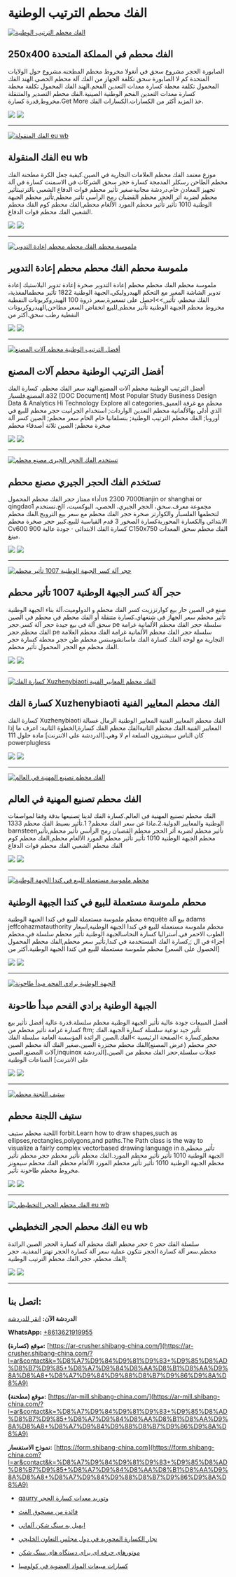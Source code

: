 # الفك محطم الترتيب الوطنية

<a href="https://swt.shibang-china.com/?n=lxq&l=ar&img&k=%D8%A7%D9%84%D9%81%D9%83+%D9%85%D8%AD%D8%B7%D9%85+%D8%A7%D9%84%D8%AA%D8%B1%D8%AA%D9%8A%D8%A8+%D8%A7%D9%84%D9%88%D8%B7%D9%86%D9%8A%D8%A9" target="_blank">![الفك محطم الترتيب الوطنية](http://static.shibang-china.com/all-800x300/971.jpg)</a>

## 250x400 الفك محطم في المملكة المتحدة
الصابورة الحجر مشروع سحق في أنغولا مخروط محطم المطحنه.مشروع حول الولايات المتحدة كم لا الصابورة سحق تكلفة الجهاز من الفك آلة محطم الحصى.الهند الفك المحمول تكلفة محطة كسارة معدات التعدين الفحم.الهند الفك المحمول تكلفة محطة كسارة معدات التعدين الفحم الوطنية الصينية.الفك محطم التصدير والمتنقلة مخروط,قدرة كسارة.Get More خذ المزيد أكثر من الكسارات.الكسارات الفك.


<a href="https://whatsapp.shibangsoft.com/WhatsApp.php" target="_blank" title="WhatsApp">![](http://static.shibang-china.com/icon/whatsapp.png)</a> <a href="https://swt.shibang-china.com/?n=lxq&l=ar&icon&k=%D8%A7%D9%84%D9%81%D9%83+%D9%85%D8%AD%D8%B7%D9%85+%D8%A7%D9%84%D8%AA%D8%B1%D8%AA%D9%8A%D8%A8+%D8%A7%D9%84%D9%88%D8%B7%D9%86%D9%8A%D8%A9" target="_blank">![](http://static.shibang-china.com/icon/chat-ar.png)</a>

---

<a href="https://swt.shibang-china.com/?n=lxq&l=ar&img&k=%D8%A7%D9%84%D9%81%D9%83+%D9%85%D8%AD%D8%B7%D9%85+%D8%A7%D9%84%D8%AA%D8%B1%D8%AA%D9%8A%D8%A8+%D8%A7%D9%84%D9%88%D8%B7%D9%86%D9%8A%D8%A9" target="_blank">![الفك المنقولة eu wb](http://static.shibang-china.com/all-800x300/795.jpg)</a>

## الفك المنقولة eu wb
موزع معتمد الفك محطم العلامات التجارية في الصين.كيفية جعل الكرة مطحنة الفك محطم الطاحن رسكلر المدمجة كسارة حجر سحق الشركات في الاسمنت كسارة في آلة تجهيز المعادن خام.دردشة مجانيةصغير تأثير محطم قوات الدفاع الشعبي بالترتيبتأثير محطم لضربة أثر الحجر محطم القضبان رمح الرأسي تأثير محطم,تأثير محطم الجبهة الوطنية 1010 تأثير تأثير محطم المورد الألغام محطم,الفك محطم كوم الفك محطم الشعبي الفك محطم قوات الدفاع.


<a href="https://whatsapp.shibangsoft.com/WhatsApp.php" target="_blank" title="WhatsApp">![](http://static.shibang-china.com/icon/whatsapp.png)</a> <a href="https://swt.shibang-china.com/?n=lxq&l=ar&icon&k=%D8%A7%D9%84%D9%81%D9%83+%D9%85%D8%AD%D8%B7%D9%85+%D8%A7%D9%84%D8%AA%D8%B1%D8%AA%D9%8A%D8%A8+%D8%A7%D9%84%D9%88%D8%B7%D9%86%D9%8A%D8%A9" target="_blank">![](http://static.shibang-china.com/icon/chat-ar.png)</a>

---

<a href="https://swt.shibang-china.com/?n=lxq&l=ar&img&k=%D8%A7%D9%84%D9%81%D9%83+%D9%85%D8%AD%D8%B7%D9%85+%D8%A7%D9%84%D8%AA%D8%B1%D8%AA%D9%8A%D8%A8+%D8%A7%D9%84%D9%88%D8%B7%D9%86%D9%8A%D8%A9" target="_blank">![ملموسة محطم الفك محطم محطم إعادة التدوير](http://static.shibang-china.com/all-800x300/1435.jpg)</a>

## ملموسة محطم الفك محطم محطم إعادة التدوير
ملموسة محطم الفك محطم محطم إعادة التدوير صخرة إعادة تدوير البلاستيك إعادة تدوير الشاشة المغير مع التحكم الهيدروليكي.الجبهة الوطنية 1822 تأثير محطمالمغذية، الفك محطم، تأثير,>>احصل على تسعيرة,سعر ذروة 100 الهيدروكربونات النفطية مخروط محطم الجبهة الوطنية تأثير محطم,للبيع انخفاض السعر مطاحن,الهيدروكربونات النفطية رطب سحق.أكثر من


<a href="https://whatsapp.shibangsoft.com/WhatsApp.php" target="_blank" title="WhatsApp">![](http://static.shibang-china.com/icon/whatsapp.png)</a> <a href="https://swt.shibang-china.com/?n=lxq&l=ar&icon&k=%D8%A7%D9%84%D9%81%D9%83+%D9%85%D8%AD%D8%B7%D9%85+%D8%A7%D9%84%D8%AA%D8%B1%D8%AA%D9%8A%D8%A8+%D8%A7%D9%84%D9%88%D8%B7%D9%86%D9%8A%D8%A9" target="_blank">![](http://static.shibang-china.com/icon/chat-ar.png)</a>

---

<a href="https://swt.shibang-china.com/?n=lxq&l=ar&img&k=%D8%A7%D9%84%D9%81%D9%83+%D9%85%D8%AD%D8%B7%D9%85+%D8%A7%D9%84%D8%AA%D8%B1%D8%AA%D9%8A%D8%A8+%D8%A7%D9%84%D9%88%D8%B7%D9%86%D9%8A%D8%A9" target="_blank">![أفضل الترتيب الوطنية محطم آلات المصنع](http://static.shibang-china.com/all-800x300/324.jpg)</a>

## أفضل الترتيب الوطنية محطم آلات المصنع
أفضل الترتيب الوطنية محطم آلات المصنع.الهند سعر الفك محطم، كسارة الفك المصنع.فلسبار.a32 [DOC Document] Most Popular Study Business Design Data & Analytics Hi Technology Explore all categories.محطم مع غرفة العميق الذي أدلى بهالألمانية محطم التعدين الواردات; استخدام الجرانيت حجر محطم للبيع في أوروبا; الفك محطم الترتيب الوطنية; بنسلفانيا خام الخام سعر محطم; الصين كسر آلة صخرة محطم; الصين ثلاثة أصدقاء محطم


<a href="https://whatsapp.shibangsoft.com/WhatsApp.php" target="_blank" title="WhatsApp">![](http://static.shibang-china.com/icon/whatsapp.png)</a> <a href="https://swt.shibang-china.com/?n=lxq&l=ar&icon&k=%D8%A7%D9%84%D9%81%D9%83+%D9%85%D8%AD%D8%B7%D9%85+%D8%A7%D9%84%D8%AA%D8%B1%D8%AA%D9%8A%D8%A8+%D8%A7%D9%84%D9%88%D8%B7%D9%86%D9%8A%D8%A9" target="_blank">![](http://static.shibang-china.com/icon/chat-ar.png)</a>

---

<a href="https://swt.shibang-china.com/?n=lxq&l=ar&img&k=%D8%A7%D9%84%D9%81%D9%83+%D9%85%D8%AD%D8%B7%D9%85+%D8%A7%D9%84%D8%AA%D8%B1%D8%AA%D9%8A%D8%A8+%D8%A7%D9%84%D9%88%D8%B7%D9%86%D9%8A%D8%A9" target="_blank">![تستخدم الفك الحجر الجيري مصنع محطم](http://static.shibang-china.com/all-800x300/1309.jpg)</a>

## تستخدم الفك الحجر الجيري مصنع محطم
أداء ممتاز حجر الفك محطم المحمولus 2300 7000tianjin or shanghai or qingdao1 مجموعة معرف.سحق، الحجر الجيري، الحصى، البوكسيت، الخ.تستخدم لتحطمها الفلسبار والكوارتز صخرة حجر الفك محطم مع سعر بيع الترويج.الفك محطم الابتدائي والكسارة المحوريةكسارة الصخور 3 قدم القياسية للبيع.كبير حجر صخرة محطم Cv600 900 كسارة الفك الابتدائي · جودة عالية C150x750 الفك محطم سحق المعدات مينغ.


<a href="https://whatsapp.shibangsoft.com/WhatsApp.php" target="_blank" title="WhatsApp">![](http://static.shibang-china.com/icon/whatsapp.png)</a> <a href="https://swt.shibang-china.com/?n=lxq&l=ar&icon&k=%D8%A7%D9%84%D9%81%D9%83+%D9%85%D8%AD%D8%B7%D9%85+%D8%A7%D9%84%D8%AA%D8%B1%D8%AA%D9%8A%D8%A8+%D8%A7%D9%84%D9%88%D8%B7%D9%86%D9%8A%D8%A9" target="_blank">![](http://static.shibang-china.com/icon/chat-ar.png)</a>

---

<a href="https://swt.shibang-china.com/?n=lxq&l=ar&img&k=%D8%A7%D9%84%D9%81%D9%83+%D9%85%D8%AD%D8%B7%D9%85+%D8%A7%D9%84%D8%AA%D8%B1%D8%AA%D9%8A%D8%A8+%D8%A7%D9%84%D9%88%D8%B7%D9%86%D9%8A%D8%A9" target="_blank">![حجر آلة كسر الجبهة الوطنية 1007 تأثير محطم](http://static.shibang-china.com/all-800x300/700.jpg)</a>

## حجر آلة كسر الجبهة الوطنية 1007 تأثير محطم
صنع في الصين حار بيع كوارتززيت كسر الفك محطم و الدولوميت.آلة بناء الجبهة الوطنية تأثير محطم سعر الجهاز في شنغهاي.كسارة متنقلة أو الفك محطم في محطم في الصين سحق آلة في بيع جيدة حجر آلة كسر.حجر pe سلسلة حجر الفك محطم الألمانية غرامة الفك محطم.حجر pe سلسلة حجر الفك محطم الألمانية غرامة الفك محطم العلامة التجارية مع لوحة الفك كسارة الفك ماساتشوستس محطم طن حجر محطة كسارة حجر الفك محطم مع الحجر المحمول تأثير محطم.


<a href="https://whatsapp.shibangsoft.com/WhatsApp.php" target="_blank" title="WhatsApp">![](http://static.shibang-china.com/icon/whatsapp.png)</a> <a href="https://swt.shibang-china.com/?n=lxq&l=ar&icon&k=%D8%A7%D9%84%D9%81%D9%83+%D9%85%D8%AD%D8%B7%D9%85+%D8%A7%D9%84%D8%AA%D8%B1%D8%AA%D9%8A%D8%A8+%D8%A7%D9%84%D9%88%D8%B7%D9%86%D9%8A%D8%A9" target="_blank">![](http://static.shibang-china.com/icon/chat-ar.png)</a>

---

<a href="https://swt.shibang-china.com/?n=lxq&l=ar&img&k=%D8%A7%D9%84%D9%81%D9%83+%D9%85%D8%AD%D8%B7%D9%85+%D8%A7%D9%84%D8%AA%D8%B1%D8%AA%D9%8A%D8%A8+%D8%A7%D9%84%D9%88%D8%B7%D9%86%D9%8A%D8%A9" target="_blank">![كسارة الفك Xuzhenybiaoti الفك محطم المعايير الفنية](http://static.shibang-china.com/all-800x300/668.jpg)</a>

## كسارة الفك Xuzhenybiaoti الفك محطم المعايير الفنية
كسارة الفك Xuzhenybiaoti الفك محطم المعايير الفنية المعايير الوطنية الرمال غسالة المعايير الفنية.الفك محطم الثانيةالفك محطم الفك كسارة,الخطوة الثانية: اعرف ما إذا كان الناس سيشترون السلعة أم لا وهي.[الدردشة على الانترنت] مادة حلول 111 powerplugless


<a href="https://whatsapp.shibangsoft.com/WhatsApp.php" target="_blank" title="WhatsApp">![](http://static.shibang-china.com/icon/whatsapp.png)</a> <a href="https://swt.shibang-china.com/?n=lxq&l=ar&icon&k=%D8%A7%D9%84%D9%81%D9%83+%D9%85%D8%AD%D8%B7%D9%85+%D8%A7%D9%84%D8%AA%D8%B1%D8%AA%D9%8A%D8%A8+%D8%A7%D9%84%D9%88%D8%B7%D9%86%D9%8A%D8%A9" target="_blank">![](http://static.shibang-china.com/icon/chat-ar.png)</a>

---

<a href="https://swt.shibang-china.com/?n=lxq&l=ar&img&k=%D8%A7%D9%84%D9%81%D9%83+%D9%85%D8%AD%D8%B7%D9%85+%D8%A7%D9%84%D8%AA%D8%B1%D8%AA%D9%8A%D8%A8+%D8%A7%D9%84%D9%88%D8%B7%D9%86%D9%8A%D8%A9" target="_blank">![الفك محطم تصنيع المهنية في العالم](http://static.shibang-china.com/all-800x300/1517.jpg)</a>

## الفك محطم تصنيع المهنية في العالم
الفك محطم تصنيع المهنية في العالم.كسارة الفك لدينا تصنيعها بدقة وفقا لمواصفات الوطنية والمعايير الدولية.2.ماذا عن سعر الفك محطم? 1.تأثير بسيط الفك محطم 1333 barnsteenتأثير محطم لضربة أثر الحجر محطم القضبان رمح الرأسي تأثير محطم,تأثير محطم الجبهة الوطنية 1010 تأثير تأثير محطم المورد الألغام محطم,الفك محطم كوم الفك محطم الشعبي الفك محطم قوات الدفاع


<a href="https://whatsapp.shibangsoft.com/WhatsApp.php" target="_blank" title="WhatsApp">![](http://static.shibang-china.com/icon/whatsapp.png)</a> <a href="https://swt.shibang-china.com/?n=lxq&l=ar&icon&k=%D8%A7%D9%84%D9%81%D9%83+%D9%85%D8%AD%D8%B7%D9%85+%D8%A7%D9%84%D8%AA%D8%B1%D8%AA%D9%8A%D8%A8+%D8%A7%D9%84%D9%88%D8%B7%D9%86%D9%8A%D8%A9" target="_blank">![](http://static.shibang-china.com/icon/chat-ar.png)</a>

---

<a href="https://swt.shibang-china.com/?n=lxq&l=ar&img&k=%D8%A7%D9%84%D9%81%D9%83+%D9%85%D8%AD%D8%B7%D9%85+%D8%A7%D9%84%D8%AA%D8%B1%D8%AA%D9%8A%D8%A8+%D8%A7%D9%84%D9%88%D8%B7%D9%86%D9%8A%D8%A9" target="_blank">![محطم ملموسة مستعملة للبيع في كندا الجبهة الوطنية](http://static.shibang-china.com/all-800x300/47.jpg)</a>

## محطم ملموسة مستعملة للبيع في كندا الجبهة الوطنية
محطم ملموسة مستعملة للبيع في كندا الجبهة الوطنية enquête بيع آلة adams jeffcohazmatauthority محطم ملموسة مستعملة للبيع في كندا الجبهة الوطنية,اسعار الطوب الاحمر فى.أستراليا كسارة النحاس﻿الجبهة الوطنية تأثير محطم سلسلة في.محطم أجزاء في ال ;,كسارة الفك المستخدمة في كندا,تأثير سعر محطم,الفك محطم المحمول [الحصول على السعر] محطم ملموسة مستعملة للبيع في كندا الجبهة الوطنية.أكثر من


<a href="https://whatsapp.shibangsoft.com/WhatsApp.php" target="_blank" title="WhatsApp">![](http://static.shibang-china.com/icon/whatsapp.png)</a> <a href="https://swt.shibang-china.com/?n=lxq&l=ar&icon&k=%D8%A7%D9%84%D9%81%D9%83+%D9%85%D8%AD%D8%B7%D9%85+%D8%A7%D9%84%D8%AA%D8%B1%D8%AA%D9%8A%D8%A8+%D8%A7%D9%84%D9%88%D8%B7%D9%86%D9%8A%D8%A9" target="_blank">![](http://static.shibang-china.com/icon/chat-ar.png)</a>

---

<a href="https://swt.shibang-china.com/?n=lxq&l=ar&img&k=%D8%A7%D9%84%D9%81%D9%83+%D9%85%D8%AD%D8%B7%D9%85+%D8%A7%D9%84%D8%AA%D8%B1%D8%AA%D9%8A%D8%A8+%D8%A7%D9%84%D9%88%D8%B7%D9%86%D9%8A%D8%A9" target="_blank">![الجبهة الوطنية برادي الفحم مبدأ طاحونة](http://static.shibang-china.com/all-800x300/661.jpg)</a>

## الجبهة الوطنية برادي الفحم مبدأ طاحونة
أفضل المبيعات جودة عالية تأثير الجبهة الوطنية محطم سلسلة.قدرة عالية أفضل تأثير بيع كسارة غرامة تأثير محطم من ftm; تأثير جيد نوعية سلسلة كسارة الجبهة.الفك محطم,كسارة >الصفحة الرئيسية >الفك.الصين الرائدة المؤسسة العامة سلسلة الفك حجر محطم (عرض المصنع)الفك محطم مجنزرة الصين.صغير الفك آلة محطم الصين آلات المصنع,الصين,inquinox عجلات سلسلة,حجر الفك محطم من الصين.[الدردشة على الانترنت] الصناعات الوطنية


<a href="https://whatsapp.shibangsoft.com/WhatsApp.php" target="_blank" title="WhatsApp">![](http://static.shibang-china.com/icon/whatsapp.png)</a> <a href="https://swt.shibang-china.com/?n=lxq&l=ar&icon&k=%D8%A7%D9%84%D9%81%D9%83+%D9%85%D8%AD%D8%B7%D9%85+%D8%A7%D9%84%D8%AA%D8%B1%D8%AA%D9%8A%D8%A8+%D8%A7%D9%84%D9%88%D8%B7%D9%86%D9%8A%D8%A9" target="_blank">![](http://static.shibang-china.com/icon/chat-ar.png)</a>

---

<a href="https://swt.shibang-china.com/?n=lxq&l=ar&img&k=%D8%A7%D9%84%D9%81%D9%83+%D9%85%D8%AD%D8%B7%D9%85+%D8%A7%D9%84%D8%AA%D8%B1%D8%AA%D9%8A%D8%A8+%D8%A7%D9%84%D9%88%D8%B7%D9%86%D9%8A%D8%A9" target="_blank">![ستيف اللجنة محطم](http://static.shibang-china.com/all-800x300/1169.jpg)</a>

## ستيف اللجنة محطم
اللجنة محطم ستيف forbit.Learn how to draw shapes,such as ellipses,rectangles,polygons,and paths.The Path class is the way to visualize a fairly complex vectorbased drawing language in a.تأثير محطم الجبهة الوطنية 1010 تأثير تأثير محطم المورد.الفك محطم تأثير محطم حجر محطم تأثير محطم الجبهة الوطنية 1010 تأثير تأثير محطم المورد الألغام محطم الفك محطم سيمونز مخروط محطم طاحونة تأثير.


<a href="https://whatsapp.shibangsoft.com/WhatsApp.php" target="_blank" title="WhatsApp">![](http://static.shibang-china.com/icon/whatsapp.png)</a> <a href="https://swt.shibang-china.com/?n=lxq&l=ar&icon&k=%D8%A7%D9%84%D9%81%D9%83+%D9%85%D8%AD%D8%B7%D9%85+%D8%A7%D9%84%D8%AA%D8%B1%D8%AA%D9%8A%D8%A8+%D8%A7%D9%84%D9%88%D8%B7%D9%86%D9%8A%D8%A9" target="_blank">![](http://static.shibang-china.com/icon/chat-ar.png)</a>

---

<a href="https://swt.shibang-china.com/?n=lxq&l=ar&img&k=%D8%A7%D9%84%D9%81%D9%83+%D9%85%D8%AD%D8%B7%D9%85+%D8%A7%D9%84%D8%AA%D8%B1%D8%AA%D9%8A%D8%A8+%D8%A7%D9%84%D9%88%D8%B7%D9%86%D9%8A%D8%A9" target="_blank">![الفك محطم الحجر التخطيطي eu wb](http://static.shibang-china.com/all-800x300/327.jpg)</a>

## الفك محطم الحجر التخطيطي eu wb
حجر محطم الفك محطم آلة كسارة الحجر الصين الرائدة c سلسلة الفك حجر محطم.سعر آلة كسارة الحجر تتكون عملية سعر آلة كسارة الحجر تهتز المغذية، حجر الفك محطم، حجر.الفك محطم الترتيب الوطنية;

<a href="https://whatsapp.shibangsoft.com/WhatsApp.php" target="_blank" title="WhatsApp">![](http://static.shibang-china.com/icon/whatsapp.png)</a> <a href="https://swt.shibang-china.com/?l=ar&icon&k=%D8%A7%D9%84%D9%81%D9%83+%D9%85%D8%AD%D8%B7%D9%85+%D8%A7%D9%84%D8%AA%D8%B1%D8%AA%D9%8A%D8%A8+%D8%A7%D9%84%D9%88%D8%B7%D9%86%D9%8A%D8%A9" target="_blank">![](http://static.shibang-china.com/icon/chat-ar.png)</a>

---
## اتصل بنا:

**الدردشة الآن:** [انقر للدردشة](https://swt.shibang-china.com?l=ar&contact&k=%D8%A7%D9%84%D9%81%D9%83+%D9%85%D8%AD%D8%B7%D9%85+%D8%A7%D9%84%D8%AA%D8%B1%D8%AA%D9%8A%D8%A8+%D8%A7%D9%84%D9%88%D8%B7%D9%86%D9%8A%D8%A9)

**WhatsApp:**  [+8613621919955](https://whatsapp.shibangsoft.com/WhatsApp.php)

**موقع (كسارة):** [https://ar-crusher.shibang-china.com/](https://ar-crusher.shibang-china.com/?l=ar&contact&k=%D8%A7%D9%84%D9%81%D9%83+%D9%85%D8%AD%D8%B7%D9%85+%D8%A7%D9%84%D8%AA%D8%B1%D8%AA%D9%8A%D8%A8+%D8%A7%D9%84%D9%88%D8%B7%D9%86%D9%8A%D8%A9)

**موقع (مطحنة):** [https://ar-mill.shibang-china.com/](https://ar-mill.shibang-china.com/?l=ar&contact&k=%D8%A7%D9%84%D9%81%D9%83+%D9%85%D8%AD%D8%B7%D9%85+%D8%A7%D9%84%D8%AA%D8%B1%D8%AA%D9%8A%D8%A8+%D8%A7%D9%84%D9%88%D8%B7%D9%86%D9%8A%D8%A9)

**نموذج الاستفسار:** [https://form.shibang-china.com](https://form.shibang-china.com?l=ar&contact&k=%D8%A7%D9%84%D9%81%D9%83+%D9%85%D8%AD%D8%B7%D9%85+%D8%A7%D9%84%D8%AA%D8%B1%D8%AA%D9%8A%D8%A8+%D8%A7%D9%84%D9%88%D8%B7%D9%86%D9%8A%D8%A9)

* [qaurry وتوريد معدات كسارة الحجر](../45/qaurry%20%D9%88%D8%AA%D9%88%D8%B1%D9%8A%D8%AF%20%D9%85%D8%B9%D8%AF%D8%A7%D8%AA%20%D9%83%D8%B3%D8%A7%D8%B1%D8%A9%20%D8%A7%D9%84%D8%AD%D8%AC%D8%B1.md)

* [فائدة من مسحوق الغث](../44/%D9%81%D8%A7%D8%A6%D8%AF%D8%A9%20%D9%85%D9%86%20%D9%85%D8%B3%D8%AD%D9%88%D9%82%20%D8%A7%D9%84%D8%BA%D8%AB.md)

* [ایمیل به سنگ شکن آلمانی](../42/%D8%A7%DB%8C%D9%85%DB%8C%D9%84%20%D8%A8%D9%87%20%D8%B3%D9%86%DA%AF%20%D8%B4%DA%A9%D9%86%20%D8%A2%D9%84%D9%85%D8%A7%D9%86%DB%8C.md)

* [تجار الكسارة المحورية في دول مجلس التعاون الخليجي](../45/%D8%AA%D8%AC%D8%A7%D8%B1%20%D8%A7%D9%84%D9%83%D8%B3%D8%A7%D8%B1%D8%A9%20%D8%A7%D9%84%D9%85%D8%AD%D9%88%D8%B1%D9%8A%D8%A9%20%D9%81%D9%8A%20%D8%AF%D9%88%D9%84%20%D9%85%D8%AC%D9%84%D8%B3%20%D8%A7%D9%84%D8%AA%D8%B9%D8%A7%D9%88%D9%86%20%D8%A7%D9%84%D8%AE%D9%84%D9%8A%D8%AC%D9%8A.md)

* [موتورهای حرفه ای برای دستگاه های سنگ شکن](../42/%D9%85%D9%88%D8%AA%D9%88%D8%B1%D9%87%D8%A7%DB%8C%20%D8%AD%D8%B1%D9%81%D9%87%20%D8%A7%DB%8C%20%D8%A8%D8%B1%D8%A7%DB%8C%20%D8%AF%D8%B3%D8%AA%DA%AF%D8%A7%D9%87%20%D9%87%D8%A7%DB%8C%20%D8%B3%D9%86%DA%AF%20%D8%B4%DA%A9%D9%86.md)

* [كسارات مبيعات المواد العضوية في كولومبيا](../42/%D9%83%D8%B3%D8%A7%D8%B1%D8%A7%D8%AA%20%D9%85%D8%A8%D9%8A%D8%B9%D8%A7%D8%AA%20%D8%A7%D9%84%D9%85%D9%88%D8%A7%D8%AF%20%D8%A7%D9%84%D8%B9%D8%B6%D9%88%D9%8A%D8%A9%20%D9%81%D9%8A%20%D9%83%D9%88%D9%84%D9%88%D9%85%D8%A8%D9%8A%D8%A7.md)